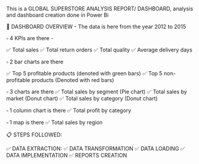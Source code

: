 This is a GLOBAL SUPERSTORE ANALYSIS REPORT/ DASHBOARD, analysis and dashboard creation done in Power Bi

🔹 DASHBOARD OVERVIEW -
The data is here from the year 2012 to 2015

▫️ 4 KPIs are there -

✅ Total sales
✅ Total return orders
✅ Total quality
✅  Average delivery days

▫️ 2 bar charts are there

✅ Top 5 profitable products (denoted with green bars)
✅ Top 5 non-profitable products
(Denoted with red bars)

▫️ 3 charts are there
✅ Total sales by segment (Pie chart)
✅ Total sales by market (Donut chart)
✅ Total sales by category
(Donut chart)

▫️ 1 column chart is there
✅ Total profit by category

▫️ 1 map is there
✅ Total sales by region

📋 STEPS FOLLOWED:

✅ DATA EXTRACTION:
✅ DATA TRANSFORMATION
✅ DATA LOADING
✅ DATA IMPLEMENTATION
✅ REPORTS CREATION
